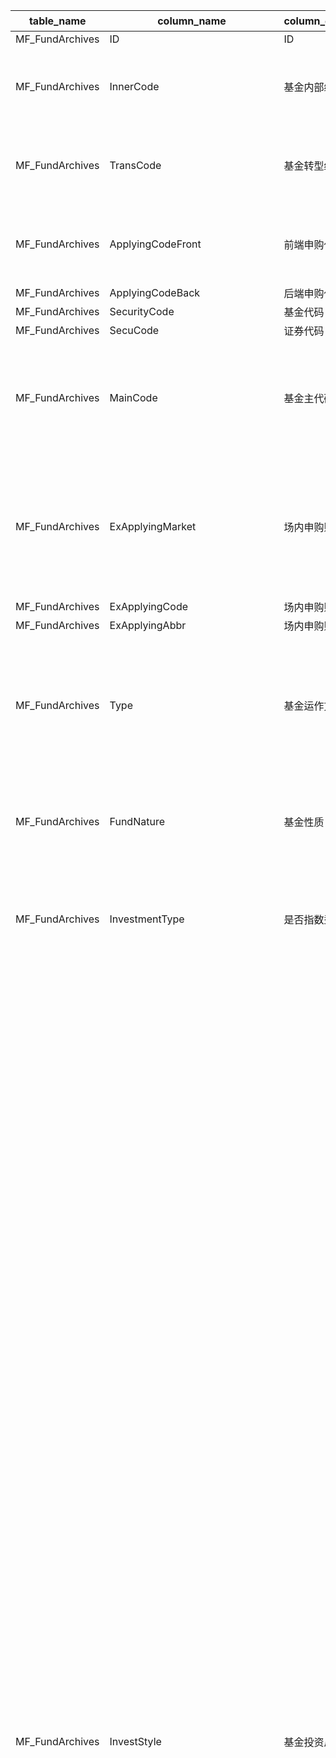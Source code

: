 | table_name| column_name| column_description | 注释| Annotation| 数据示例 |
|---|---|---|---|---|---|
| MF_FundArchives | ID | ID | | | 596367316253 |
| MF_FundArchives | InnerCode| 基金内部编码 | 基金内部编码（InnerCode）：与“证券主表（SecuMain）”中的“证券内部编码（InnerCode）”关联，得到基金的交易代码、简称等。| Fund internal code (InnerCode): associated with the "security internal code (InnerCode)" in the "security main table (SecuMain)", to obtain the fund's trading code, abbreviation, etc. | 202915 |
| MF_FundArchives | TransCode| 基金转型统一编码 | 基金转型统一编码(TransCode)是转型后的基金内码(InnerCode)，若发生多次转型，则为最新的基金内码。| The Fund Transformation Unified Code (TransCode) is the post-transformation Fund Inner Code (InnerCode), and in the event of multiple transformations, it is the latest Fund Inner Code.| 202915 |
| MF_FundArchives | ApplyingCodeFront| 前端申购代码 | 前端申购代码（ApplyingCodeFront）：取值为场外前端申购代码>场内申赎代码（场内基金）。| Front-end application code (ApplyingCodeFront): The value is the off-market front-end application code > on-market redemption code (on-market fund).| 006614 |
| MF_FundArchives | ApplyingCodeBack | 后端申购代码 | | | null |
| MF_FundArchives | SecurityCode | 基金代码 | | | 006614 |
| MF_FundArchives | SecuCode | 证券代码 | | | 006614 |
| MF_FundArchives | MainCode | 基金主代码 | 基金主代码（MainCode）：该字段记录基金季报中公布的基金主代码信息，当基金为非分级基金或分级基金主代码时，该字段与基金代码（SecurityCode）一致。| Fund Main Code (MainCode): This field records the main code information of the fund published in the quarterly report of the fund. When the fund is a non-classified fund or the main code of a classified fund, this field is consistent with the fund code (SecurityCode).| 501311 |
| MF_FundArchives | ExApplyingMarket | 场内申购赎回场所 | 场内申购赎回场所(ExApplyingMarket)与(CT_SystemConst)表中的DM字段关联，令LB = 201 AND DM IN (90,83)，得到场内申购赎回场所的具体描述：83-上海证券交易所，90-深圳证券交易所。| The on-site subscription and redemption location (ExApplyingMarket) is associated with the DM field in the (CT_SystemConst) table, with LB = 201 AND DM IN (90,83), yielding the specific description of the on-site subscription and redemption location: 83-Shanghai Stock Exchange, 90-Shenzhen Stock Exchange.| null |
| MF_FundArchives | ExApplyingCode | 场内申购赎回代码 | | | null |
| MF_FundArchives | ExApplyingAbbr | 场内申购赎回简称 | | | null |
| MF_FundArchives | Type | 基金运作方式 | 基金运作方式(Type)与(CT_SystemConst)表中的DM字段关联，令LB = 1210 AND DM IN(1,2,3,4,6,7,8)，得到基金运作方式的具体描述：1-契约型封闭式，2-开放式，3-LOF，4-ETF，6-创新型封闭式，7-开放式(带固定封闭期)，8-ETF联接基金。 | The fund operation mode (Type) is associated with the DM field in the (CT_SystemConst) table, let LB = 1210 AND DM IN (1,2,3,4,6,7,8), to obtain the specific description of the fund operation mode: 1-Contractual closed-end, 2-Open-end, 3-LOF, 4-ETF, 6-Innovative closed-end, 7-Open-end (with fixed closed period), 8-ETF Linked Fund.| 2|
| MF_FundArchives | FundNature | 基金性质 | 基金性质(FundNature)与(CT_SystemConst)表中的DM字段关联，令LB = 1485，得到基金性质的具体描述：1-常规基金，2-QDII基金，3-互认基金。 | The Fund Nature (FundNature) is associated with the DM field in the (CT_SystemConst) table, setting LB to 1485, yields the specific description of the Fund Nature: 1-Regular Fund, 2-QDII Fund, 3-Mutual Recognition Fund. | 1|
| MF_FundArchives | InvestmentType | 是否指数型 | 是否指数型(InvestmentType)与(CT_SystemConst)表中的DM字段关联，令LB = 1094 AND DM IN (7,8,16)，得到是否指数型的具体描述：7-指数型，8-优化指数型，16-非指数型。 | Whether the DM field is associated with the InvestmentType and CT_SystemConst tables, let LB = 1094 AND DM IN (7,8,16), to obtain the specific description of whether it is exponential: 7-Exponential, 8-Optimized Exponential, 16-Non-exponential.| 7|
| MF_FundArchives | InvestStyle| 基金投资风格 | 基金投资风格(InvestStyle)与(CT_SystemConst)表中的DM字段关联，令LB = 1093，得到基金投资风格的具体描述：1-普通股票型，2-指数型，3-配置型，4-货币市场，5-积极债券型，6-债券型，7-普通债券型，8-短债型，9-保本型，10-积极配置型，11-保守混合型，12-偏股型，13-偏债型，14-中短债型，15-特殊策略型，16-标准混合型，17-QDII，20-封闭式基金，21-大规模封闭式基金，22-小规模封闭式基金，23-普通股票型(封闭)，24-标准混合型基金(封闭)，25-积极债券型(封闭)，26-普通债券型基金(封闭)，27-积极配置型(封闭)，29-其它(封闭)，30-亚太区不包括日本股票，31-大中华区股票，32-新兴市场股票，33-环球股票，34-行业股票，35-美国股票，36-环球股债混合，37-环球债券，38-商品(QDII)，39-可转债型，40-纯债型，41-纯债型(封闭)，42-混合型，43-混合型(封闭)，44-可转债型(封闭)，45-债券型(封闭)，46-股票型(QDII)，47-混合型(QDII)，48-债券型(QDII)，49-保守混合型(封闭)，50-商品基金(QDII)，51-货币型，52-短债型(封闭)，53-市场中性策略，54-市场中性策略(封闭)，55-商品，56-另类，57-另类(封闭)，58-其它(QDII)，59-灵活配置型，60-灵活配置型(封闭)，61-亚洲股债混合，62-大中华区股债混合，63-全球新兴市场股债混合，64-行业股票-医药，65-行业股票-科技、传媒及通讯，66-沪港深股票型，67-沪港深混合型，68-沪港深混合型(封闭)，69-债券型QDII(封闭)，70-FOF，71-其他债券，72-亚洲不包括日本股票-货币对冲，73-中国股票，74-亚太区股票，75-环球债券(封闭)，76-亚洲债券，77-股票型基金，78-可转债基金，79-保本基金，80-商品基金，81-其它，82-其它基金(QDII)，83-债券型基金，84-香港股票型基金，85-行业股票-消费，86-行业股票-金融地产，87-行业混合-消费，88-行业混合-医药，89-行业混合-科技、传媒及通讯，90-沪港深积极配置型，91-沪港深保守混合型，92-沪港深灵活配置型，93-目标日期，94-商品-贵金属，95-商品-其它，96-沪港深积极配置型(封闭)，97-沪港深保守混合型(封闭)，98-沪港深灵活配置型(封闭)，99-其他型，100-环球债券 - 美元对冲，101-行业混合 - 科技、传媒及通讯（封闭式），102-美元积极型股债混合，103-科技股票，104-新兴市场债券，105-大中华股票，106-亚洲高收益债券，107-其他行业股票，108-大中华高收益债券，109-亚洲不包括日本股票，110-其他股债混合，111-美元灵活配置型，112-信用债(封闭)，113-信用债，114-行业股票-其它，115-行业混合-医药(封闭)，116-利率债，117-利率债(封闭)，118-香港股票型基金(封闭式)，119-大盘成长股票，120-大盘平衡股票，121-大盘价值股票，122-中盘成长股票，123-中盘平衡股票，124-积极配置-大盘成长，125-积极配置-大盘平衡，126-积极配置-中小盘，127-沪港深积极配置，128-港股积极配置，129-基础设施REITs（废弃），130-积极配置-大盘平衡(封闭式)，131-大盘平衡股票(封闭式)，132-大盘成长股票(封闭式)，133-积极配置-大盘成长(封闭式)，134-积极配置-中小盘(封闭式)，135-QDII环球股票，136-QDII环球债券，137-QDII行业股票，138-QDII美国股票，139-QDII大中华区股票，140-QDII全球新兴市场股债混合，141-QDII亚洲股债混合，142-QDII新兴市场股票，143-环球新兴市场债券，144-美元激进配置型，145-QDII环球股债混合，146-QDII大中华区股债混合，147-QDII亚太区不包括日本股票，148-QDII环球债券(封闭式)，149-QDII其它，150-QDII商品，151-沪港深股票(封闭)，152-基础设施REITs(封闭)，155-行业混合-消费(封闭式)。 | The fund investment style (InvestStyle) is associated with the DM field in the (CT_SystemConst) table. When LB = 1093, the specific description of the fund investment style is obtained: 1-Ordinary Stock Type, 2-Index Type, 3-Configuration Type, 4-Money Market, 5-Active Bond Type, 6-Bond Type, 7-Ordinary Bond Type, 8-Short-term Bond Type, 9-Principal Guaranteed Type, 10-Active Configuration Type, 11-Conservative Mixed Type, 12-Bias Stock Type, 13-Bias Bond Type, 14-Medium and Short-term Bond Type, 15-Special Strategy Type, 16-Standard Mixed Type, 17-QDII, 20-Closed-end Fund, 21-Large-scale Closed-end Fund, 22-Small-scale Closed-end Fund, 23-Ordinary Stock Type (Closed), 24-Standard Mixed Fund (Closed), 25-Active Bond Type (Closed), 26-Ordinary Bond Fund (Closed), 27-Active Configuration Type (Closed), 29-Other (Closed), 30-Asia-Pacific Region Excluding Japan Stocks, 31-Greater China Region Stocks, 32-Emerging Market Stocks, 33-Global Stocks, 34-Industry Stocks, 35-U.S. Stocks, 36-Global Stock and Bond Mix, 37-Global Bonds, 38-Commodities (QDII), 39-Convertible Bond Type, 40-Pure Bond Type, 41-Pure Bond Type (Closed), 42-Mixed Type, 43-Mixed Type (Closed), 44-Convertible Bond Type (Closed), 45-Bond Type (Closed), 46-Stock Type (QDII), 47-Mixed Type (QDII), 48-Bond Type (QDII), 49-Conservative Mixed Type (Closed), 50-Commodity Fund (QDII), 51-Money Market Type, 52-Short-term Bond Type (Closed), 53-Market Neutral Strategy, 54-Market Neutral Strategy (Closed), 55-Commodities, 56-Alternative, 57-Alternative (Closed), 58-Other (QDII), 59-Flexible Configuration Type, 60-Flexible Configuration Type (Closed), 61-Asia-Pacific Stock and Bond Mix, 62-Greater China Region Stock and Bond Mix, 63-Global Emerging Market Stock and Bond Mix, 64-Industry Stocks-Pharmaceuticals, 65-Industry Stocks-Technology, Media, and Telecommunications, 66-Shanghai-Hong Kong-Shenzhen Stock Type, 67-Shanghai-Hong Kong-Shenzhen Mixed Type, 68-Shanghai-Hong Kong-Shenzhen Mixed Type (Closed), 69-Bond Type QDII (Closed), 70-FOF, 71-Other Bonds, 72-Asia Excluding Japan Stocks-Currency Hedged, 73-China Stocks, 74-Asia-Pacific Region Stocks, 75-Global Bonds (Closed), 76-Asia Bonds, 77-Stock Type Fund, 78-Convertible Bond Fund, 79-Principal Guaranteed Fund, 80-Commodity Fund, 81-Other, 82-Other Fund (QDII), 83-Bond Type Fund, 84-Hong Kong Stock Type Fund, 85-Industry Stocks-Consumer, 86-Industry Stocks-Finance and Real Estate, 87-Industry Mixed-Consumer, 88-Industry Mixed-Pharmaceuticals, 89-Industry Mixed-Technology, Media, and Telecommunications, 90-Shanghai-Hong Kong-Shenzhen Active Configuration Type, 91-Shanghai-Hong Kong-Shenzhen Conservative Mixed Type, 92-Shanghai-Hong Kong-Shenzhen Flexible Configuration Type, 93-Target Date, 94-Commodities-Precious Metals, 95-Commodities-Other, 96-Shanghai-Hong Kong-Shenzhen Active Configuration Type (Closed), 97-Shanghai-Hong Kong-Shenzhen Conservative Mixed Type (Closed), 98-Shanghai-Hong Kong-Shenzhen Flexible Configuration Type (Closed), 99-Other Type, 100-Global Bonds - U.S. Dollar Hedged, 101-Industry Mixed - Technology, Media, and Telecommunications (Closed), 102-U.S. Dollar Active Stock and Bond Mix, 103-Technology Stocks, 104-Emerging Market Bonds, 105-Greater China Stocks, 106-Asia High Yield Bonds, 107-Other Industry Stocks, 108-Greater China High Yield Bonds, 109-Asia Excluding Japan Stocks, 110-Other Stock and Bond Mix, 111-U.S. Dollar Flexible Configuration Type, 112-Credit Bond (Closed), 113-Credit Bond, 114-Industry Stocks-Other, 115-Industry Mixed-Ph | 84 |
| MF_FundArchives | FundType | 基金类别 | | | 股票型 |
| MF_FundArchives | FundTypeCode | 基金类别代码 | 基金类别代码(FundTypeCode)与(CT_SystemConst)表中的DM字段关联，令LB = 1249 AND DM NOT IN (1110,1111,1112)，得到基金类别代码的具体描述：1101-股票型，1103-混合型，1105-债券型，1107-保本型，1109-货币型，1199-其他型，1200-基础设施证券投资基金。 | The FundTypeCode is associated with the DM field in the CT_SystemConst table, with LB = 1249 and DM NOT IN (1110,1111,1112), the specific description of the FundTypeCode is: 1101-Equity Fund, 1103-Mixed Fund, 1105-Bond Fund, 1107-Guaranteed Fund, 1109-Money Market Fund, 1199-Other Fund, 1200-Infrastructure Securities Investment Fund. | 1101 |
| MF_FundArchives | InvestOrientation| 基金投资方向 | | | 本基金采取完全复制法，即完全按照标的指数的成份股组成 |
| MF_FundArchives | InvestTarget | 基金投资目标 | | | 紧密跟踪标的指数，追求跟踪偏离度及跟踪误差的最小化， |
| MF_FundArchives | InvestField| 基金投资范围 | | | 本基金以标的指数成份股及备选成份股为主要投资对象。本 |
| MF_FundArchives | PerformanceBenchMark | 业绩比较基准 | | | 恒生港股通新经济指数收益率（人民币价）×95%+银行活期存款|
| MF_FundArchives | RiskReturncharacter| 风险收益特征 | | | 本基金主要通过投资于恒生港股通新经济指数的成分股来实现对标的 |
| MF_FundArchives | ProfitDistributionRule | 收益分配原则 | | | 在符合有关基金分红条件的前提下，本基金可以进行收益分配，本基 |
| MF_FundArchives | ExProfitDistri | 场内收益分配方式 | 场内收益分配方式(ExProfitDistri)与(CT_SystemConst)表中的DM字段关联，令LB = 1989，得到场内收益分配方式的具体描述：1-现金分红，2-红利再投资，3-现金分红或红利再投资，4-不分配。 | The in-house profit distribution method (ExProfitDistri) is associated with the DM field in the (CT_SystemConst) table. Setting LB = 1989, the specific description of the in-house profit distribution method is obtained: 1-cash dividend, 2-reinvestment of dividends, 3-cash dividend or reinvestment of dividends, 4-no distribution.| null |
| MF_FundArchives | OTCProfitDistri| 场外收益分配方式 | 场外收益分配方式(OTCProfitDistri)与(CT_SystemConst)表中的DM字段关联，令LB = 1989，得到场外收益分配方式的具体描述：1-现金分红，2-红利再投资，3-现金分红或红利再投资，4-不分配。| The method of OTC profit distribution (OTCProfitDistri) is associated with the DM field in the (CT_SystemConst) table. Setting LB = 1989, the specific description of the OTC profit distribution method is obtained: 1-cash dividend, 2-reinvestment of dividends, 3-cash dividend or reinvestment of dividends, 4-no distribution.| 3|
| MF_FundArchives | BriefIntro | 基金简介 | | | 本基金经中国证监会2018年9月3日证监许可[201 |
| MF_FundArchives | FloatType| 发售方式 | 发售方式(FloatType)与(CT_SystemConst)表中的DM字段关联，令LB = 1652，得到发售方式的具体描述：1-场内，2-场外，3-场内和场外。| The distribution method (FloatType) is associated with the DM field in the (CT_SystemConst) table, with LB = 1652, obtaining the specific description of the distribution method: 1-Intraday, 2-Extraday, 3-Intraday and Extraday.| 2|
| MF_FundArchives | FoundedSize| 基金设立规模(份) | | | 279844440.14 |
| MF_FundArchives | EstablishmentDate| 设立日期 | | | 2019-01-14 12:00:00.000|
| MF_FundArchives | EstablishmentDateII| 转型前设立日期 | | | null |
| MF_FundArchives | ListedDate | 上市日期 | | | null |
| MF_FundArchives | Duration | 存续年限(年) | | | null |
| MF_FundArchives | StartDate| 存续期起始日 | | | 2019-01-14 12:00:00.000|
| MF_FundArchives | ExpireDate | 存续期截止日 | 存续期截止日（ExpireDate）：优先取契约型封闭式基金的存续期截止日，其次取基金的清算日>合同失效日。 | Expiration Date: Prefer the expiration date of the contractual closed-end fund, and secondly, take the fund's liquidation date > contract termination date. | null |
| MF_FundArchives | LastOperationDate| 最后运作日 | 最后运作日（LastOperationDate）：指基金的最后运作日，一般是净值的最后披露日，是清算日的前一个工作日。 | Last Operation Date: Refers to the last operation day of the fund, which is generally the last disclosure day of the net value, and is the working day before the settlement day. | null |
| MF_FundArchives | StClearingDate | 清算起始日 | | | null |
| MF_FundArchives | EnClearingDate | 清算截止日 | | | null |
| MF_FundArchives | GuaranteedPeriod | 保本型基金保本期(月) | | | null |
| MF_FundArchives | CarryOverDate| 货币基金结转日 | 货币基金结转日(CarryOverDate)与(CT_SystemConst)表中的DM字段关联，令LB = 1250，得到货币基金结转日的具体描述：1-每月1日，2-每月2日，3-每月3日，4-每月4日，5-每月5日，6-每月6日，7-每月7日，8-每月8日，9-每月9日，10-每月10日，11-每月11日，12-每月12日，13-每月13日，14-每月14日，15-每月15日，16-每月16日，17-每月17日，18-每月18日，19-每月19日，20-每月20日，21-每月21日，22-每月22日，23-每月23日，24-每月24日，25-每月25日，26-每月26日，27-每月27日，28-每月28日，29-每月29日，30-每月30日，31-每月31日，400-每月，401-每月第一个工作日，402-每月初，429-每月倒数第二个工作日，430-每月最后一个工作日，431-每月末，441-运作期到期日（遇节假日顺延），442-运作期最后一个工作日，443-运作期满下一个工作日，500-运作期内每7个自然日，600-每季，601-每季度末月21号，999-每日。| The carry-over date for the money market fund is associated with the DM field in the CT_SystemConst table. Setting LB = 1250, the specific description of the carry-over date for the money market fund is obtained: 1 - the 1st of each month, 2 - the 2nd of each month, 3 - the 3rd of each month, 4 - the 4th of each month, 5 - the 5th of each month, 6 - the 6th of each month, 7 - the 7th of each month, 8 - the 8th of each month, 9 - the 9th of each month, 10 - the 10th of each month, 11 - the 11th of each month, 12 - the 12th of each month, 13 - the 13th of each month, 14 - the 14th of each month, 15 - the 15th of each month, 16 - the 16th of each month, 17 - the 17th of each month, 18 - the 18th of each month, 19 - the 19th of each month, 20 - the 20th of each month, 21 - the 21st of each month, 22 - the 22nd of each month, 23 - the 23rd of each month, 24 - the 24th of each month, 25 - the 25th of each month, 26 - the 26th of each month, 27 - the 27th of each month, 28 - the 28th of each month, 29 - the 29th of each month, 30 - the 30th of each month, 31 - the 31st of each month, 400 - each month, 401 - the first working day of each month, 402 - the beginning of each month, 429 - the second to last working day of each month, 430 - the last working day of each month, 431 - the end of each month, 441 - the maturity date of the operation period (postponed in case of holidays), 442 - the last working day of the operation period, 443 - the next working day after the operation period ends, 500 - every 7 natural days during the operation period, 600 - each quarter, 601 - the 21st of the last month of each quarter, 999 - every day.| null |
| MF_FundArchives | CarryOverDateRemark| 货币基金结转日说明 | | | null |
| MF_FundArchives | CarryOverType| 货币基金收益分配方式(份额结转方式) | 货币基金收益分配方式(份额结转方式)(CarryOverType)与(CT_SystemConst)表中的DM字段关联，令LB = 1273，得到货币基金收益分配方式(份额结转方式)的具体描述：1-按日结转，30-按月结转，99-按期结转。| The distribution method of money fund income (share transfer method) (CarryOverType) is associated with the DM field in the (CT_SystemConst) table. Setting LB = 1273, the specific description of the distribution method of money fund income (share transfer method) is obtained: 1 - Daily transfer, 30 - Monthly transfer, 99 - Periodic transfer. | null |
| MF_FundArchives | AgrBenchmkRateOfShareA | A份额约定年基准收益率表达式| A份额约定年基准收益率表达式（AgrBenchmkRateOfShareA）：本表该字段已停止维护，此信息在分级基金主表（MF_GradedFund）中“A份额约定年基准收益表达式（AnnualEarningExp）”字段维护。 | The expression for the annual benchmark yield of Share A (AgrBenchmkRateOfShareA): Maintenance of this field in the table has been stopped, and this information is maintained in the "Annual Earning Expression of Share A (AnnualEarningExp)" field in the main table of graded funds (MF_GradedFund).| null |
| MF_FundArchives | AgrBenchmkRateOfShareANotes| A份额约定年基准收益率表达式备注| A份额约定年基准收益率表达式备注（AgrBenchmkRateOfShareANotes）：本表该字段已停止维护，此信息在分级基金主表（MF_GradedFund）中“A份额约定年基准收益表达式备注（AnnualEarningRemark）”字段维护。 | Share A agreed annual benchmark yield expression remarks (AgrBenchmkRateOfShareANotes): The maintenance of this field in the table has been stopped, and this information is maintained in the "Share A agreed annual benchmark yield expression remarks (AnnualEarningRemark)" field in the main table of graded funds (MF_GradedFund).| null |
| MF_FundArchives | ShareProperties| 份额属性 | 份额属性(ShareProperties)与(CT_SystemConst)表中的DM字段关联，令LB = 1651，得到份额属性的具体描述：1-稳健型，2-进取型。| The share properties (ShareProperties) are associated with the DM field in the (CT_SystemConst) table, with LB set to 1651, resulting in the specific description of share properties: 1 -稳健型, 2 - 进取型. | null |
| MF_FundArchives | RegularShareConversionNotes| 定期份额折算说明 | 定期份额折算说明（RegularShareConversionNotes）：本表该字段已停止维护，此信息在分级基金主表（MF_GradedFund）中“定期份额折算说明（RegularShareCon）”字段维护。 | Regular Share Conversion Notes: The field in this table has been discontinued, and this information is maintained in the "Regular Share Conversion Notes (RegularShareCon)" field in the main table of graded funds (MF_GradedFund).| null |
| MF_FundArchives | NonRegularShareConversionNotes | 不定期份额折算说明 | 不定期份额折算说明（NonRegularShareConversionNotes）：本表该字段已停止维护，此信息在分级基金主表（MF_GradedFund）中“不定份额折算说明（TrampShareCon）”字段维护。| Irregular Share Conversion Notes: This field in the table has been discontinued, and this information is maintained in the "Tramp Share Conversion" field in the main table of graded funds (MF_GradedFund).| null |
| MF_FundArchives | Manager| 基金经理 | | | 王紫菡 |
| MF_FundArchives | InvestAdvisorCode| 基金管理人 | 基金管理人代码（InvestAdvisorCode）：与“基金管理人概况表（MF_InvestAdvisorOutline）”中的“基金管理人名称编号（InvestAdvisorCode）”关联，得到基金管理人的具体名称。 | Fund Manager Code (InvestAdvisorCode): Correlated with the "Fund Manager Name Code (InvestAdvisorCode)" in the "Fund Manager Profile Table (MF_InvestAdvisorOutline)" to obtain the specific name of the fund manager.| 41516|
| MF_FundArchives | TrusteeCode| 基金托管人 | 基金托管人代码（TrusteeCode）：与“基金托管人概况表（MF_TrusteeOutline）”中的“基金托管人名称编号（TrusteeCode）”关联，得到基金托管人的具体名称。 | Trustee Code: Correlated with the "Trustee Name Code (TrusteeCode)" in the "Fund Trustee Outline (MF_TrusteeOutline)" to obtain the specific name of the fund trustee.| 3668 |
| MF_FundArchives | Warrantor| 保本担保机构 | | | null |
| MF_FundArchives | RegInstCode| 注册登记机构 | 注册登记机构（RegInstCode）：与“机构基本资料（LC_InstiArchive）”中“企业编号（CompanyCode）”关联，得到注册登记机构基本信息。 | Registration and Registration Agency (RegInstCode): Associated with the "Institution Basic Information (LC_InstiArchive)" "Company Code (CompanyCode)", to obtain the basic information of the registration and registration agency.| 79944|
| MF_FundArchives | LowestSumSubscribing | 最低认购申购金额描述 | | | 通过场外认购本基金时，单笔最低认购金额为1元，追加最低认购金|
| MF_FundArchives | LowestSumSubLL | 最低认购金额下限(元) | 最低认购金额下限（元）（LowestSumSubLL）：取值为不同认购平台最低认购金额的最小值。| Lowest subscription amount limit (yuan) (LowestSumSubLL): The value is the minimum of the lowest subscription amounts on different subscription platforms.| 1.0|
| MF_FundArchives | LowestSumPurLL | 最低申购金额下限(元) | 申赎确认日(PRconfirmationdate)：该字段的数值含义指的是T+n，1代表T+1,2代表T+2，以此类推。针对ETF基金，维护现金差额清算或者现金替代日。 | Redemption Confirmation Date (PR confirmation date): The value of this field refers to T+n, where 1 represents T+1, 2 represents T+2, and so on. For ETF funds, it is for maintaining cash difference settlement or cash substitution date. | 1.0|
| MF_FundArchives | LowestSumRedemption| 最低赎回份额(份) | | | null |
| MF_FundArchives | LSFRDescription| 最低赎回份额描述 | | | 投资人在场外赎回本基金份额时，可申请将其持有的部分或全部基金 |
| MF_FundArchives | LowestSumForHolding| 最低持有份额(份) | | | 1.0|
| MF_FundArchives | LSFHDescription| 最低持有份额描述 | | | 每个场外基金交易账户最低持有基金份额余额为1份。|
| MF_FundArchives | LargeRedemptionRatio | 巨额赎回认定比例 | | | 0.1|
| MF_FundArchives | PRconfirmationdate | 申赎确认日 | 赎回款到账天数(DeliveryDays)：指一般基金的赎回款到账日。针对ETF基金，维护现金差额交收日。 | Redemption payment arrival days (DeliveryDays): Refers to the day when the redemption payment of a general fund arrives in the account. For ETF funds, it is the settlement day for maintaining cash difference.| 1|
| MF_FundArchives | DeliveryDays | 赎回款到账天数 | 风险收益特征代码(RiskReturnCode)与(CT_SystemConst)表中的DM字段关联，令LB = 1651，得到风险收益特征代码的具体描述：1-稳健型，2-进取型。 | The risk return characteristic code (RiskReturnCode) is associated with the DM field in the (CT_SystemConst) table, setting LB = 1651, the specific description of the risk return characteristic code is obtained: 1 -稳健型, 2 - aggressive type. | 7|
| MF_FundArchives | CustodyMarket| 转托管市场 | 转托管市场(CustodyMarket)与(CT_SystemConst)表中的DM字段关联，令LB = 201 AND DM IN (83, 90)，得到转托管市场的具体描述：83-上海证券交易所，90-深圳证券交易所。| The Custody Market (CustodyMarket) is associated with the DM field in the (CT_SystemConst) table, with LB = 201 AND DM IN (83, 90), resulting in the specific description of the Custody Market: 83-Shanghai Stock Exchange, 90-Shenzhen Stock Exchange.| null |
| MF_FundArchives | IfInitiatingFund | 是否发起式基金 | 是否发起式基金(IfInitiatingFund)：1-否，2-是。| Whether to initiate a fund (IfInitiatingFund): 1-No, 2-Yes. | 1|
| MF_FundArchives | IfPensionTarget| 是否养老目标基金 | 是否养老目标基金(IfPensionTarget)与(CT_SystemConst)表中的DM字段关联，令LB = 999 AND DM IN (1,2)，得到是否养老目标基金的具体描述：1-是，2-否。 | Whether the "PensionTarget" field is associated with the "DM" field in the "CT_SystemConst" table, with LB = 999 AND DM IN (1,2), to obtain the specific description of the "PensionTarget": 1-Yes, 2-No. | 2|
| MF_FundArchives | IfFOF| 是否FOF| 是否FOF(IfFOF)与(CT_SystemConst)表中的DM字段关联，令LB = 999 AND DM IN(1,2)，得到是否FOF的具体描述：1-是，2-否。| Whether the "IfFOF" is associated with the "DM" field in the "CT_SystemConst" table, where LB = 999 AND DM IN (1,2), to obtain the specific description of "IfFOF": 1 - Yes, 2 - No.| 2|
| MF_FundArchives | InsertTime | 发布时间 | | | 2019-07-17 01:52:03.040|
| MF_FundArchives | XGRQ | 更新时间 | | | 2024-09-27 07:00:31.163|
| MF_FundArchives | JSID | JSID | | | 781426175379 |